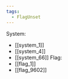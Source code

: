 ```yaml
---
tags:
  - FlagUnset
---
```

System:
- [[system_1]]
- [[system_4]]
- [[system_66]]
Flag:
- [[flag_1]]
- [[flag_9602]]
